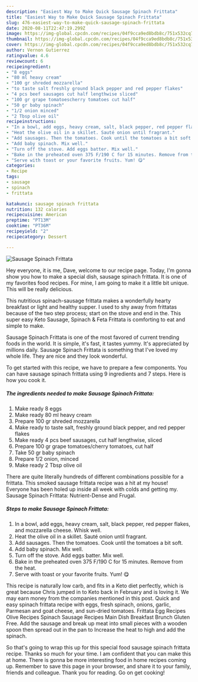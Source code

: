 ```yaml
---
description: "Easiest Way to Make Quick Sausage Spinach Frittata"
title: "Easiest Way to Make Quick Sausage Spinach Frittata"
slug: 476-easiest-way-to-make-quick-sausage-spinach-frittata
date: 2020-08-11T22:47:19.299Z
image: https://img-global.cpcdn.com/recipes/04f9cca9ed8bdb8c/751x532cq70/sausage-spinach-frittata-recipe-main-photo.jpg
thumbnail: https://img-global.cpcdn.com/recipes/04f9cca9ed8bdb8c/751x532cq70/sausage-spinach-frittata-recipe-main-photo.jpg
cover: https://img-global.cpcdn.com/recipes/04f9cca9ed8bdb8c/751x532cq70/sausage-spinach-frittata-recipe-main-photo.jpg
author: Vernon Gutierrez
ratingvalue: 4.6
reviewcount: 6
recipeingredient:
- "8 eggs"
- "80 ml heavy cream"
- "100 gr shreded mozzarella"
- "to taste salt freshly ground black pepper and red pepper flakes"
- "4 pcs beef sausages cut half lengthwise sliced"
- "100 gr grape tomatoescherry tomatoes cut half"
- "50 gr baby spinach"
- "1/2 onion minced"
- "2 Tbsp olive oil"
recipeinstructions:
- "In a bowl, add eggs, heavy cream, salt, black pepper, red pepper flakes, and mozzarella cheese. Whisk well."
- "Heat the olive oil in a skillet. Sauté onion until fragrant."
- "Add sausages. Then the tomatoes. Cook until the tomatoes a bit soft."
- "Add baby spinach. Mix well."
- "Turn off the stove. Add eggs batter. Mix well."
- "Bake in the preheated oven 375 F/190 C for 15 minutes. Remove from the heat."
- "Serve with toast or your favorite fruits. Yum! 😋"
categories:
- Recipe
tags:
- sausage
- spinach
- frittata

katakunci: sausage spinach frittata 
nutrition: 132 calories
recipecuisine: American
preptime: "PT13M"
cooktime: "PT36M"
recipeyield: "2"
recipecategory: Dessert

---
```



![Sausage Spinach Frittata](https://img-global.cpcdn.com/recipes/04f9cca9ed8bdb8c/751x532cq70/sausage-spinach-frittata-recipe-main-photo.jpg)

Hey everyone, it is me, Dave, welcome to our recipe page. Today, I'm gonna show you how to make a special dish, sausage spinach frittata. It is one of my favorites food recipes. For mine, I am going to make it a little bit unique. This will be really delicious.

This nutritious spinach-sausage frittata makes a wonderfully hearty breakfast or light and healthy supper. I used to shy away from frittatas because of the two step process; start on the stove and end in the. This super easy Keto Sausage, Spinach &amp; Feta Frittata is comforting to eat and simple to make.

Sausage Spinach Frittata is one of the most favored of current trending foods in the world. It is simple, it's fast, it tastes yummy. It's appreciated by millions daily. Sausage Spinach Frittata is something that I've loved my whole life. They are nice and they look wonderful.


To get started with this recipe, we have to prepare a few components. You can have sausage spinach frittata using 9 ingredients and 7 steps. Here is how you cook it.

<!--inarticleads1-->

##### The ingredients needed to make Sausage Spinach Frittata:

1. Make ready 8 eggs
1. Make ready 80 ml heavy cream
1. Prepare 100 gr shreded mozzarella
1. Make ready to taste salt, freshly ground black pepper, and red pepper flakes
1. Make ready 4 pcs beef sausages, cut half lengthwise, sliced
1. Prepare 100 gr grape tomatoes/cherry tomatoes, cut half
1. Take 50 gr baby spinach
1. Prepare 1/2 onion, minced
1. Make ready 2 Tbsp olive oil


There are quite literally hundreds of different combinations possible for a frittata. This smoked sausage frittata recipe was a hit at my house! Everyone has been holed up inside all week with colds and getting my. Sausage Spinach Frittata: Nutrient-Dense and Frugal. 

<!--inarticleads2-->

##### Steps to make Sausage Spinach Frittata:

1. In a bowl, add eggs, heavy cream, salt, black pepper, red pepper flakes, and mozzarella cheese. Whisk well.
1. Heat the olive oil in a skillet. Sauté onion until fragrant.
1. Add sausages. Then the tomatoes. Cook until the tomatoes a bit soft.
1. Add baby spinach. Mix well.
1. Turn off the stove. Add eggs batter. Mix well.
1. Bake in the preheated oven 375 F/190 C for 15 minutes. Remove from the heat.
1. Serve with toast or your favorite fruits. Yum! 😋


This recipe is naturally low carb, and fits in a Keto diet perfectly, which is great because Chris jumped in to Keto back in February and is loving it. We may earn money from the companies mentioned in this post. Quick and easy spinach frittata recipe with eggs, fresh spinach, onions, garlic, Parmesan and goat cheese, and sun-dried tomatoes. Frittata Egg Recipes Olive Recipes Spinach Sausage Recipes Main Dish Breakfast Brunch Gluten Free. Add the sausage and break up meat into small pieces with a wooden spoon then spread out in the pan to Increase the heat to high and add the spinach. 

So that's going to wrap this up for this special food sausage spinach frittata recipe. Thanks so much for your time. I am confident that you can make this at home. There is gonna be more interesting food in home recipes coming up. Remember to save this page in your browser, and share it to your family, friends and colleague. Thank you for reading. Go on get cooking!
